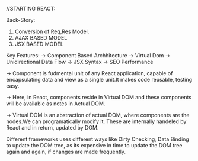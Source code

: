 //STARTING REACT:

Back-Story:

1. Conversion of Req,Res Model.
2. AJAX BASED MODEL
3. JSX BASED MODEL


Key Features:
-> Component Based Archhitecture
-> Virtual Dom
-> Unidirectional Data Flow
-> JSX Syntax
-> SEO Performance

-> Component is fudmental unit of any React application, capable of encapsulating data and view as a single unit.It makes code reusable, testing easy.

-> Here, in React, components reside in Virtual DOM and these components will be available as notes in Actual DOM.

-> Virtual DOM is an abstraction of actual DOM, where components are the nodes.We can programatically modify it. These are internally handeled by React and in return, updated by DOM.

Different frameworks uses different ways like Dirty Checking, Data Binding to update the DOM tree, as its expensive in time to update the DOM tree again and again, if changes are made frequently. 